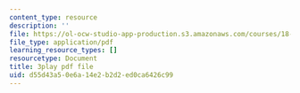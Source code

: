 ```yaml
---
content_type: resource
description: ''
file: https://ol-ocw-studio-app-production.s3.amazonaws.com/courses/18-01sc-single-variable-calculus-fall-2010/d55d43a50e6a14e2b2d2ed0ca6426c99_4Q37iOyBq44.pdf
file_type: application/pdf
learning_resource_types: []
resourcetype: Document
title: 3play pdf file
uid: d55d43a5-0e6a-14e2-b2d2-ed0ca6426c99
---
```

